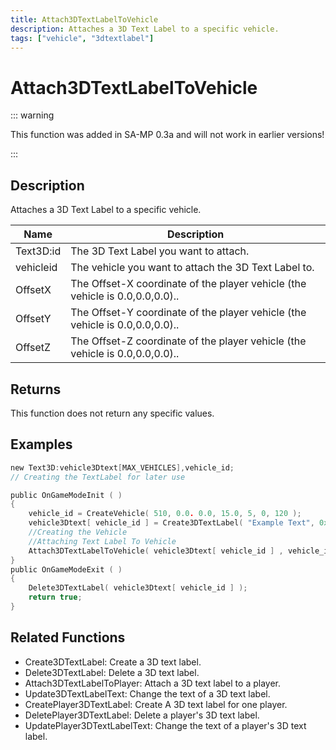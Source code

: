 ```yaml
---
title: Attach3DTextLabelToVehicle
description: Attaches a 3D Text Label to a specific vehicle.
tags: ["vehicle", "3dtextlabel"]
---
```


# Attach3DTextLabelToVehicle

<TagLinks />

::: warning

This function was added in SA-MP 0.3a and will not work in earlier versions!

:::

## Description

Attaches a 3D Text Label to a specific vehicle.

| Name      | Description                                                                  |
| --------- | ---------------------------------------------------------------------------- |
| Text3D:id | The 3D Text Label you want to attach.                                        |
| vehicleid | The vehicle you want to attach the 3D Text Label to.                         |
| OffsetX   | The Offset-X coordinate of the player vehicle (the vehicle is 0.0,0.0,0.0).. |
| OffsetY   | The Offset-Y coordinate of the player vehicle (the vehicle is 0.0,0.0,0.0).. |
| OffsetZ   | The Offset-Z coordinate of the player vehicle (the vehicle is 0.0,0.0,0.0).. |

## Returns

This function does not return any specific values.

## Examples

```c
new Text3D:vehicle3Dtext[MAX_VEHICLES],vehicle_id;
// Creating the TextLabel for later use

public OnGameModeInit ( )
{
    vehicle_id = CreateVehicle( 510, 0.0. 0.0, 15.0, 5, 0, 120 );
    vehicle3Dtext[ vehicle_id ] = Create3DTextLabel( "Example Text", 0xFF0000AA, 0.0, 0.0, 0.0, 50.0, 0, 1 );
    //Creating the Vehicle
    //Attaching Text Label To Vehicle
    Attach3DTextLabelToVehicle( vehicle3Dtext[ vehicle_id ] , vehicle_id, 0.0, 0.0, 2.0);
}
public OnGameModeExit ( )
{
    Delete3DTextLabel( vehicle3Dtext[ vehicle_id ] );
    return true;
}
```

## Related Functions

- Create3DTextLabel: Create a 3D text label.
- Delete3DTextLabel: Delete a 3D text label.
- Attach3DTextLabelToPlayer: Attach a 3D text label to a player.
- Update3DTextLabelText: Change the text of a 3D text label.
- CreatePlayer3DTextLabel: Create A 3D text label for one player.
- DeletePlayer3DTextLabel: Delete a player's 3D text label.
- UpdatePlayer3DTextLabelText: Change the text of a player's 3D text label.

